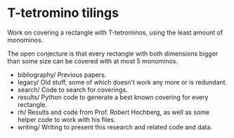 # T-tetromino tilings

Work on covering a rectangle with T-tetrominos, using the least amount of monominos.

The open conjecture is that every rectangle with both dimensions bigger than some size can be covered with at most 5 monominos.

- bibliography/ Previous papers.
- legacy/ Old stuff, some of which doesn't work any more or is redundant.
- search/ Code to search for coverings.
- results/ Python code to generate a best known covering for every rectangle.
- rh/ Results and code from Prof. Robert Hochberg, as well as some helper code to work with his files.
- writing/ Writing to present this research and related code and data.
